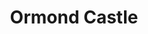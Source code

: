 ---
title: "Ormond Castle"
address: " Ormonde Castle, Castle Park, Carrick On Suir, Co. Tipperary"
tel: "+353 (0)51 64 0787"
county: "Tipperary South"
category: "Castles"
type: "Content"
lat: "52.349205017089844"
lng: "-7.427829742431641"
---